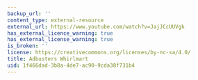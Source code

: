 ```yaml
---
backup_url: ''
content_type: external-resource
external_url: https://www.youtube.com/watch?v=JajJCcUUVgk
has_external_licence_warning: true
has_external_license_warning: true
is_broken: ''
license: https://creativecommons.org/licenses/by-nc-sa/4.0/
title: Adbusters Whirlmart
uid: 1f466dad-3b8a-4de7-ac90-9cda38f731b4
---
```

